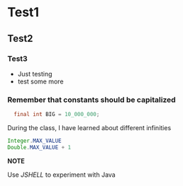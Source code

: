 # Test1
## Test2
### Test3
* Just testing
* test some more

### Remember that constants should be capitalized
``` java 
  final int BIG = 10_000_000;
```

During the class, I have learned about different infinities

```java
Integer.MAX_VALUE
Double.MAX_VALUE + 1
```

**NOTE**

Use *JSHELL* to experiment with Java
